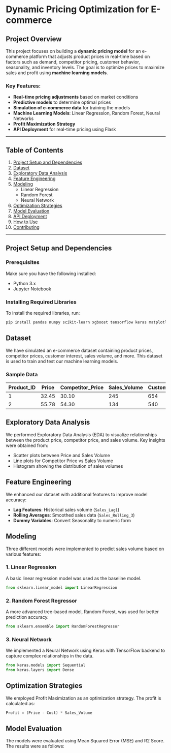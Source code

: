 # Dynamic Pricing Optimization for E-commerce

## Project Overview

This project focuses on building a **dynamic pricing model** for an e-commerce platform that adjusts product prices in real-time based on factors such as demand, competitor pricing, customer behavior, seasonality, and inventory levels. The goal is to optimize prices to maximize sales and profit using **machine learning models**.

### Key Features:
- **Real-time pricing adjustments** based on market conditions
- **Predictive models** to determine optimal prices
- **Simulation of e-commerce data** for training the models
- **Machine Learning Models**: Linear Regression, Random Forest, Neural Networks
- **Profit Maximization Strategy**
- **API Deployment** for real-time pricing using Flask

---

## Table of Contents
1. [Project Setup and Dependencies](#project-setup-and-dependencies)
2. [Dataset](#dataset)
3. [Exploratory Data Analysis](#exploratory-data-analysis)
4. [Feature Engineering](#feature-engineering)
5. [Modeling](#modeling)
    - Linear Regression
    - Random Forest
    - Neural Network
6. [Optimization Strategies](#optimization-strategies)
7. [Model Evaluation](#model-evaluation)
8. [API Deployment](#api-deployment)
9. [How to Use](#how-to-use)
10. [Contributing](#contributing)

---

## Project Setup and Dependencies

### Prerequisites

Make sure you have the following installed:

- Python 3.x
- Jupyter Notebook

### Installing Required Libraries

To install the required libraries, run:

```bash
pip install pandas numpy scikit-learn xgboost tensorflow keras matplotlib seaborn flask
```
## Dataset

We have simulated an e-commerce dataset containing product prices, competitor prices, customer interest, sales volume, and more. This dataset is used to train and test our machine learning models.

### Sample Data

| Product_ID | Price | Competitor_Price | Sales_Volume | Customer_Interest | Seasonality | Inventory_Level |
|------------|-------|------------------|--------------|-------------------|-------------|-----------------|
| 1          | 32.45 | 30.10            | 245          | 654               | High        | 150             |
| 2          | 55.78 | 54.30            | 134          | 540               | Medium      | 210             |

## Exploratory Data Analysis

We performed Exploratory Data Analysis (EDA) to visualize relationships between the product price, competitor price, and sales volume. Key insights were obtained from:

- Scatter plots between Price and Sales Volume
- Line plots for Competitor Price vs Sales Volume
- Histogram showing the distribution of sales volumes

## Feature Engineering

We enhanced our dataset with additional features to improve model accuracy:

- **Lag Features**: Historical sales volume (`Sales_Lag1`)
- **Rolling Averages**: Smoothed sales data (`Sales_Rolling_3`)
- **Dummy Variables**: Convert Seasonality to numeric form

## Modeling

Three different models were implemented to predict sales volume based on various features:

### 1. Linear Regression
A basic linear regression model was used as the baseline model.

```python
from sklearn.linear_model import LinearRegression
```
### 2. Random Forest Regressor
A more advanced tree-based model, Random Forest, was used for better prediction accuracy.

```python
from sklearn.ensemble import RandomForestRegressor
```
### 3. Neural Network
We implemented a Neural Network using Keras with TensorFlow backend to capture complex relationships in the data.

```python
from keras.models import Sequential
from keras.layers import Dense
```

## Optimization Strategies
We employed Profit Maximization as an optimization strategy. The profit is calculated as:
```python
Profit = (Price - Cost) * Sales_Volume
```

## Model Evaluation
The models were evaluated using Mean Squared Error (MSE) and R2 Score. The results were as follows:
